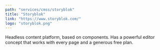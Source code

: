 ```yaml
---
path: "services/cmss/storyblok"
title: "Storyblok"
link: "https://www.storyblok.com/"
logo: "storyblok.png"
---
```


Headless content platform, based on components. Has a powerful editor concept that works with every page and a generous free plan.
